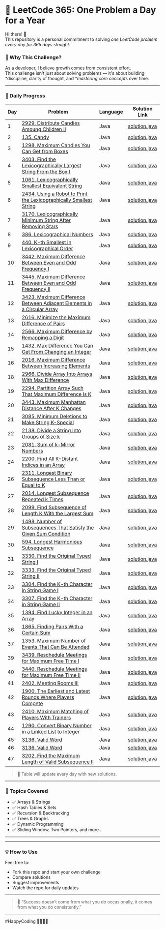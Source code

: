 # 🚀 LeetCode 365: One Problem a Day for a Year

Hi there! 👋  
This repository is a personal commitment to solving *one LeetCode problem every day for 365 days straight.*

### 🎯 Why This Challenge?

As a developer, I believe growth comes from consistent effort.  
This challenge isn't just about solving problems — it's about building *discipline, clarity of thought, and **mastering core concepts* over time.

---

### 📆 Daily Progress

| Day | Problem | Language | Solution Link |
|-----|---------|----------|----------------|
| 1   | [2929. Distribute Candies Amoung Children II](https://leetcode.com/problems/distribute-candies-among-children-ii?envType=daily-question&envId=2025-06-01) | Java |[solution.java](./Day%20-%201%20-%20Distribute%20Candies%20Among%20Children%20II/solution.java)|
| 2   | [135. Candy](https://leetcode.com/problems/candy?envType=daily-question&envId=2025-06-02)     | Java     | [solution.java](./Day%20-%202%20-%20Candy/solution.java)         |
| 3   | [1298. Maximum Candies You Can Get from Boxes](https://leetcode.com/problems/maximum-candies-you-can-get-from-boxes?envType=daily-question&envId=2025-06-03)   | Java      |[solution.java](./Day%20-%203%20-%20Maximum%20Candies%20You%20Can%20Get%20from%20Boxes/solution.java)             |
| 4   | [3403. Find the Lexicographically Largest String From the Box I](https://leetcode.com/problems/find-the-lexicographically-largest-string-from-the-box-i?envType=daily-question&envId=2025-06-04)   | Java      |[solution.java](./Day%20-%204%20-%20Find%20the%20Lexicographically%20Largest%20String%20From%20the%20Box%20I/solution.java)             |
| 5   | [1061. Lexicographically Smallest Equivalent String](https://leetcode.com/problems/lexicographically-smallest-equivalent-string?envType=daily-question&envId=2025-06-05)   | Java      |[solution.java](./Day%20-%205%20-%20Lexicographically%20Smallest%20Equivalent%20String/solution.java)             |
| 6   | [2434. Using a Robot to Print the Lexicographically Smallest String](https://leetcode.com/problems/using-a-robot-to-print-the-lexicographically-smallest-string?envType=daily-question&envId=2025-06-06)   | Java      |[solution.java](./Day%20-%206%20-%20Using%20a%20Robot%20to%20Print%20the%20Lexicographically%20Smallest%20String/solution.java)             |
| 7   | [3170. Lexicographically Minimum String After Removing Stars](https://leetcode.com/problems/lexicographically-minimum-string-after-removing-stars?envType=daily-question&envId=2025-06-07)   | Java      |[solution.java](./Day%20-%207%20-%20Lexicographically%20Minimum%20String%20After%20Removing%20Stars/solution.java)             |
| 8   | [386. Lexicographical Numbers](https://leetcode.com/problems/lexicographical-numbers?envType=daily-question&envId=2025-06-08)   | Java      |[solution.java](./Day%20-%208%20-%20Lexicographical%20Numbers/solution.java)             |
| 9   | [440. K-th Smallest in Lexicographical Order](https://leetcode.com/problems/k-th-smallest-in-lexicographical-order?envType=daily-question&envId=2025-06-09)   | Java      |[solution.java](./Day%20-%209%20-%20K-th%20Smallest%20in%20Lexicographical%20Order/solution.java)             |
| 10   | [3442. Maximum Difference Between Even and Odd Frequency I](https://leetcode.com/problems/maximum-difference-between-even-and-odd-frequency-i?envType=daily-question&envId=2025-06-10)   | Java      |[solution.java](./Day%20-%2010%20-%20Maximum%20Difference%20Between%20Even%20and%20Odd%20Frequency%20I/solution.java)             |
| 11   | [3445. Maximum Difference Between Even and Odd Frequency II](https://leetcode.com/problems/maximum-difference-between-even-and-odd-frequency-ii?envType=daily-question&envId=2025-06-11)   | Java      |[solution.java](./Day%20-%2011%20-%20Maximum%20Difference%20Between%20Even%20and%20Odd%20Frequency%20II/solution.java)             |
| 12   | [3423. Maximum Difference Between Adjacent Elements in a Circular Array](https://leetcode.com/problems/maximum-difference-between-adjacent-elements-in-a-circular-array?envType=daily-question&envId=2025-06-12)   | Java      |[solution.java](./Day%20-%2012%20-%20Maximum%20Difference%20Between%20Adjacent%20Elements%20in%20a%20Circular%20Array/solution.java)             |
| 13   | [2616. Minimize the Maximum Difference of Pairs](https://leetcode.com/problems/minimize-the-maximum-difference-of-pairs?envType=daily-question&envId=2025-06-13)   | Java      |[solution.java](./Day%20-%2013%20-%20Minimize%20the%20Maximum%20Difference%20of%20Pairs/solution.java)             |
| 14   | [2566. Maximum Difference by Remapping a Digit](https://leetcode.com/problems/maximum-difference-by-remapping-a-digit?envType=daily-question&envId=2025-06-14)   | Java      |[solution.java](./Day%20-%2014%20-%20Maximum%20Difference%20by%20Remapping%20a%20Digit/solution.java)             |
| 15   | [1432. Max Difference You Can Get From Changing an Integer](https://leetcode.com/problems/max-difference-you-can-get-from-changing-an-integer?envType=daily-question&envId=2025-06-15)   | Java      |[solution.java](./Day%20-%2015%20-%20Max%20Difference%20You%20Can%20Get%20From%20Changing%20an%20Integer/solution.java)             |
| 16   | [2016. Maximum Difference Between Increasing Elements](https://leetcode.com/problems/maximum-difference-between-increasing-elements?envType=daily-question&envId=2025-06-16)   | Java      |[solution.java](./Day%20-%2016%20-%20Maximum%20Difference%20Between%20Increasing%20Elements/solution.java)             |
| 18   | [2966. Divide Array Into Arrays With Max Difference](https://leetcode.com/problems/divide-array-into-arrays-with-max-difference?envType=daily-question&envId=2025-06-18)   | Java      |[solution.java](./Day%20-%2018%20-%20Divide%20Array%20Into%20Arrays%20With%20Max%20Difference/solution.java)             |
| 19   | [2294. Partition Array Such That Maximum Difference Is K](https://leetcode.com/problems/partition-array-such-that-maximum-difference-is-k?envType=daily-question&envId=2025-06-19)   | Java      |[solution.java](./Day%20-%2019%20-%20Partition%20Array%20Such%20That%20Maximum%20Difference%20Is%20K/solution.java)             |
| 20   | [3443. Maximum Manhattan Distance After K Changes](https://leetcode.com/problems/maximum-manhattan-distance-after-k-changes?envType=daily-question&envId=2025-06-20)   | Java      |[solution.java](./Day%20-%2020%20-%20Maximum%20Manhattan%20Distance%20After%20K%20Changes/solution.java)             |
| 21   | [3085. Minimum Deletions to Make String K-Special](https://leetcode.com/problems/minimum-deletions-to-make-string-k-special?envType=daily-question&envId=2025-06-21)   | Java      |[solution.java](./Day%20-%2021%20-%20Minimum%20Deletions%20to%20Make%20String%20K-Special/solution.java)             |
| 22   | [2138. Divide a String Into Groups of Size k](https://leetcode.com/problems/divide-a-string-into-groups-of-size-k?envType=daily-question&envId=2025-06-22)   | Java      |[solution.java](.Day%20-%2022%20-%20Divide%20a%20String%20Into%20Groups%20of%20Size%20k/solution.java)             |
| 23   | [2081. Sum of k-Mirror Numbers](https://leetcode.com/problems/sum-of-k-mirror-numbers?envType=daily-question&envId=2025-06-23)   | Java      |[solution.java](./Day%20-%2022%20-%20Sum%20of%20k-Mirror%20Numbers/solution.java)             |
| 24   | [2200. Find All K-Distant Indices in an Array](https://leetcode.com/problems/find-all-k-distant-indices-in-an-array?envType=daily-question&envId=2025-06-24)   | Java      |[solution.java](./Day%20-%2024%20-%20Find%20All%20K-Distant%20Indices%20in%20an%20Array/solution.java)             |
| 26   | [2311. Longest Binary Subsequence Less Than or Equal to K](https://leetcode.com/problems/longest-binary-subsequence-less-than-or-equal-to-k?envType=daily-question&envId=2025-06-26)   | Java      |[solution.java](./Day%20-%2026%20-%20Longest%20Binary%20Subsequence%20Less%20Than%20or%20Equal%20to%20K/solution.java)             |
| 27   | [2014. Longest Subsequence Repeated k Times](https://leetcode.com/problems/longest-subsequence-repeated-k-times?envType=daily-question&envId=2025-06-27)   | Java      |[solution.java](./Day%20-%2027%20-%20Longest%20Subsequence%20Repeated%20k%20Times/solution.java)             |
| 28   | [2099. Find Subsequence of Length K With the Largest Sum](https://leetcode.com/problems/find-subsequence-of-length-k-with-the-largest-sum?envType=daily-question&envId=2025-06-28)   | Java      |[solution.java](./Day%20-%2028%20-%20Find%20Subsequence%20of%20Length%20K%20With%20the%20Largest%20Sum/solution.java)             |
| 29   | [1498. Number of Subsequences That Satisfy the Given Sum Condition](https://leetcode.com/problems/number-of-subsequences-that-satisfy-the-given-sum-condition?envType=daily-question&envId=2025-06-29)   | Java      |[solution.java](./Day%20-%2029%20-%20Number%20of%20Subsequences%20That%20Satisfy%20the%20Given%20Sum%20Condition/solution.java)             |
| 30   | [594. Longest Harmonious Subsequence](https://leetcode.com/problems/longest-harmonious-subsequence?envType=daily-question&envId=2025-06-30)   | Java      |[solution.java](./Day%20-%2030%20-%20Longest%20Harmonious%20Subsequence/solution.java)             |
| 31   | [3330. Find the Original Typed String I](https://leetcode.com/problems/find-the-original-typed-string-i?envType=daily-question&envId=2025-07-01)   | Java      |[solution.java](./Day%20-%2031-%20Find%20the%20Original%20Typed%20String%20I/solution.java)             |
| 32   | [3333. Find the Original Typed String II](https://leetcode.com/problems/find-the-original-typed-string-ii?envType=daily-question&envId=2025-07-02)   | Java      |[solution.java](./Day%20-%2032-%20Find%20the%20Original%20Typed%20String%20II/solution.java)             |
| 33   | [3304. Find the K-th Character in String Game I](https://leetcode.com/problems/find-the-k-th-character-in-string-game-i?envType=daily-question&envId=2025-07-03)   | Java      |[solution.java](./Day%20-%2033-%20Find%20the%20K-th%20Character%20in%20String%20Game%20I/solution.java)             |
| 34   | [3307. Find the K-th Character in String Game II](https://leetcode.com/problems/find-the-k-th-character-in-string-game-ii?envType=daily-question&envId=2025-07-04)   | Java      |[solution.java](./Day%20-%2034-%20Find%20the%20K-th%20Character%20in%20String%20Game%20II/solution.java)             |
| 35   | [1394. Find Lucky Integer in an Array](https://leetcode.com/problems/find-lucky-integer-in-an-array?envType=daily-question&envId=2025-07-05)   | Java      |[solution.java](./Day%20-%2035-%20Find%20Lucky%20Integer%20in%20an%20Array/solution.java)             |
| 36   | [1865. Finding Pairs With a Certain Sum](https://leetcode.com/problems/finding-pairs-with-a-certain-sum?envType=daily-question&envId=2025-07-06)   | Java      |[solution.java](./Day%20-%2036-%20Finding%20Pairs%20With%20a%20Certain%20Sum/solution.java)             |
| 37   | [1353. Maximum Number of Events That Can Be Attended](https://leetcode.com/problems/maximum-number-of-events-that-can-be-attended?envType=daily-question&envId=2025-07-07)   | Java      |[solution.java](./Day%20-%2037%20-%20Maximum%20Number%20of%20Events%20That%20Can%20Be%20Attended/solution.java)             |
| 39   | [3439. Reschedule Meetings for Maximum Free Time I](https://leetcode.com/problems/reschedule-meetings-for-maximum-free-time-i?envType=daily-question&envId=2025-07-09)   | Java      |[solution.java](./Day%20-%2039%20-%20Reschedule%20Meetings%20for%20Maximum%20Free%20Time%20I/solution.java)             |
| 40   | [3440. Reschedule Meetings for Maximum Free Time II](https://leetcode.com/problems/reschedule-meetings-for-maximum-free-time-ii?envType=daily-question&envId=2025-07-10)   | Java      |[solution.java](./Day%20-%2040%20-%20Reschedule%20Meetings%20for%20Maximum%20Free%20Time%20II/solution.java)             |
| 41   | [2402. Meeting Rooms III](https://leetcode.com/problems/meeting-rooms-iii?envType=daily-question&envId=2025-07-11)   | Java      |[solution.java](./Day%20-%2041%20-%20Meeting%20Rooms%20III/solution.java)             |
| 42   | [1900. The Earliest and Latest Rounds Where Players Compete](https://leetcode.com/problems/the-earliest-and-latest-rounds-where-players-compete?envType=daily-question&envId=2025-07-12)   | Java      |[solution.java](./Day%20-%2042%20-%20The%20Earliest%20and%20Latest%20Rounds%20Where%20Players%20Compete/solution.java)             |
| 43   | [2410. Maximum Matching of Players With Trainers](https://leetcode.com/problems/maximum-matching-of-players-with-trainers?envType=daily-question&envId=2025-07-13)   | Java      |[solution.java](./Day%20-%2043%20-%20Maximum%20Matching%20of%20Players%20With%20Trainers/solution.java)             |
| 44   | [1290. Convert Binary Number in a Linked List to Integer](https://leetcode.com/problems/convert-binary-number-in-a-linked-list-to-integer?envType=daily-question&envId=2025-07-14)   | Java      |[solution.java](./Day%20-%2044%20-%20Convert%20Binary%20Number%20in%20a%20Linked%20List%20to%20Integer/solution.java)             |
| 45   | [3136. Valid Word](https://leetcode.com/problems/valid-word?envType=daily-question&envId=2025-07-15)   | Java      |[solution.java](./Day%20-%2045%20-%20Valid%20Word/solution.java)             |
| 46   | [3136. Valid Word](https://leetcode.com/problems/valid-word?envType=daily-question&envId=2025-07-15)   | Java      |[solution.java](./Day%20-%2045%20-%20Valid%20Word/solution.java)             |
| 47   | [3202. Find the Maximum Length of Valid Subsequence II](https://leetcode.com/problems/find-the-maximum-length-of-valid-subsequence-ii?envType=daily-question&envId=2025-07-17)   | Java      |[solution.java](./Day%20-%2047%20-%20Find%20the%20Maximum%20Length%20of%20Valid%20Subsequence%20II/solution.java)             |

> 📌 Table will update every day with new solutions.

---

### 🧠 Topics Covered

- ✅ Arrays & Strings  
- ✅ Hash Tables & Sets  
- ✅ Recursion & Backtracking  
- ✅ Trees & Graphs  
- ✅ Dynamic Programming  
- ✅ Sliding Window, Two Pointers, and more...

---

---

### 💡 How to Use

Feel free to:
- Fork this repo and start your own challenge
- Compare solutions
- Suggest improvements
- Watch the repo for daily updates

---



> 💬 “Success doesn’t come from what you do occasionally, it comes from what you do consistently.”

---

#HappyCoding 👨‍💻👩‍💻
